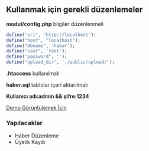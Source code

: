 ## Kullanmak için gerekli düzenlemeler


 **modul/config.php** bilgiler düzenlenmeli


```php
define("uri", "http://localhost");
define("host", "localhost");
define("dbname", 'haber'); 
define("user", 'root'); 
define("password", ''); 
define("upload_dir", './public/upload/');
```


 **.htaccess** kullanılmalı

 **haber.sql** tablolar içeri aktarılmalı

 **Kullanıcı adı:admin && şifre:1234**

[Demo Görüntülemek İçin](https://pehepe-cobaimelan-1.c9.io/)

### Yapılacaklar 
- Haber Düzenleme
- Üyelik Kaydı


